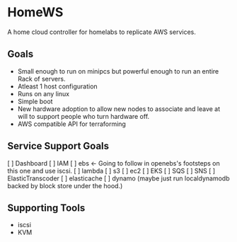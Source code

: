 # HomeWS
A home cloud controller for homelabs to replicate AWS services.


## Goals
* Small enough to run on minipcs but powerful enough to run an entire Rack of servers.
* Atleast 1 host configuration
* Runs on any linux
* Simple boot 
* New hardware adoption to allow new nodes to associate and leave at will to support people who turn hardware off.
* AWS compatible API for terraforming


## Service Support Goals
[ ] Dashboard
[ ] IAM
[ ] ebs <- Going to follow in openebs's footsteps on this one and use iscsi.
[ ] lambda
[ ] s3
[ ] ec2
[ ] EKS
[ ] SQS
[ ] SNS
[ ] ElasticTranscoder
[ ] elasticache
[ ] dynamo (maybe just run localdynamodb backed by block store under the hood.)


## Supporting Tools
* iscsi
* KVM

